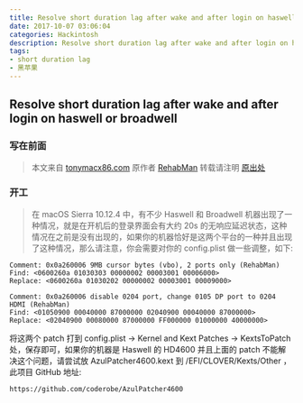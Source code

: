 ```yaml
---
title: Resolve short duration lag after wake and after login on haswell or broadwell
date: 2017-10-07 03:06:04
categories: Hackintosh
description: Resolve short duration lag after wake and after login on haswell or broadwell
tags: 
- short duration lag
- 黑苹果
---
```


## Resolve short duration lag after wake and after login on haswell or broadwell
<!--more-->

### 写在前面

> 本文来自 [tonymacx86.com](https://www.tonymacx86.com/threads/readme-common-some-unsolved-problems-in-10-12-sierra.202316/page-94#post-1485104) 
> 原作者 [RehabMan](https://www.tonymacx86.com/members/rehabman.429483/)
> 转载请注明 [原出处](https://blog.iamzhl.top/2017/10/07/Resolve%20short%20duration%20lag%20after%20wake%20and%20after%20login%20on%20haswell%20or%20broadwell/)

### 开工

> 在 macOS Sierra 10.12.4 中，有不少 Haswell 和 Broadwell 机器出现了一种情况，就是在开机后的登录界面会有大约 20s 的无响应延迟状态，这种情况在之前是没有出现的，如果你的机器恰好是这两个平台的一种并且出现了这种情况，那么请注意，你会需要对你的 config.plist 做一些调整，如下: 

```
Comment: 0x0a260006 9MB cursor bytes (vbo), 2 ports only (RehabMan)
Find: <0600260a 01030303 00000002 00003001 00006000>
Replace: <0600260a 01030202 00000002 00003001 00009000>
```

```
Comment: 0x0a260006 disable 0204 port, change 0105 DP port to 0204 HDMI (RehabMan)
Find: <01050900 00040000 87000000 02040900 00040000 87000000>
Replace: <02040900 00080000 87000000 FF000000 01000000 40000000>
```

将这两个 patch 打到 config.plist -> Kernel and Kext Patches -> KextsToPatch 处，保存即可，如果你的机器是 Haswell 的 HD4600 并且上面的 patch 不能解决这个问题，请尝试放 AzulPatcher4600.kext 到 /EFI/CLOVER/Kexts/Other ，此项目 GitHub 地址: 

```
https://github.com/coderobe/AzulPatcher4600
```

